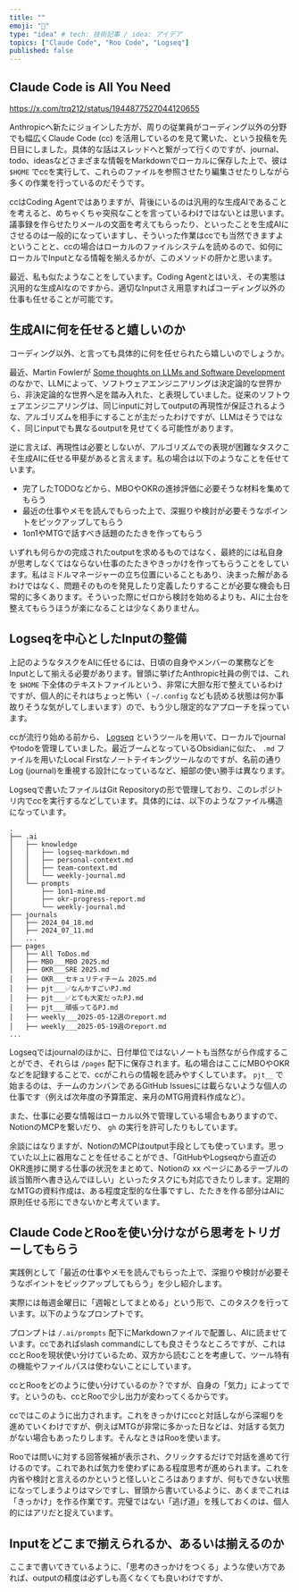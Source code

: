 ```yaml
---
title: ""
emoji: "🧩"
type: "idea" # tech: 技術記事 / idea: アイデア
topics: ["Claude Code", "Roo Code", "Logseq"]
published: false
---
```


## Claude Code is All You Need

https://x.com/trq212/status/1944877527044120655

Anthropicへ新たにジョインした方が、周りの従業員がコーディング以外の分野でも幅広くClaude Code (cc) を活用しているのを見て驚いた、という投稿を先日目にしました。具体的な話はスレッドへと繋がって行くのですが、journal、todo、ideasなどさまざまな情報をMarkdownでローカルに保存した上で、彼は `$HOME` でccを実行して、これらのファイルを参照させたり編集させたりしながら多くの作業を行っているのだそうです。

ccはCoding Agentではありますが、背後にいるのは汎用的な生成AIであることを考えると、めちゃくちゃ突飛なことを言っているわけではないとは思います。議事録を作らせたりメールの文面を考えてもらったり、といったことを生成AIにさせるのは一般的になっていますし、そういった作業はccでも当然できますよということと、ccの場合はローカルのファイルシステムを読めるので、如何にローカルでInputとなる情報を揃えるかが、このメソッドの肝かと思います。

最近、私も似たようなことをしています。Coding Agentとはいえ、その実態は汎用的な生成AIなのですから、適切なInputさえ用意すればコーディング以外の仕事も任せることが可能です。

## 生成AIに何を任せると嬉しいのか

コーディング以外、と言っても具体的に何を任せられたら嬉しいのでしょうか。

最近、Martin Fowlerが [Some thoughts on LLMs and Software Development](https://martinfowler.com/articles/202508-ai-thoughts.html) のなかで、LLMによって、ソフトウェアエンジニアリングは決定論的な世界から、非決定論的な世界へ足を踏み入れた、と表現していました。従来のソフトウェアエンジニアリングは、同じinputに対してoutputの再現性が保証されるような、アルゴリズムを相手にすることが主だったわけですが、LLMはそうではなく、同じinputでも異なるoutputを見せてくる可能性があります。

逆に言えば、再現性は必要としないが、アルゴリズムでの表現が困難なタスクこそ生成AIに任せる甲斐があると言えます。私の場合は以下のようなことを任せています。

* 完了したTODOなどから、MBOやOKRの進捗評価に必要そうな材料を集めてもらう
* 最近の仕事やメモを読んでもらった上で、深掘りや検討が必要そうなポイントをピックアップしてもらう
* 1on1やMTGで話すべき話題のたたきを作ってもらう

いずれも何らかの完成されたoutputを求めるものではなく、最終的には私自身が思考しなくてはならない仕事のたたきやきっかけを作ってもらうことをしています。私はミドルマネージャーの立ち位置にいることもあり、決まった解があるわけではなく、問題そのものを発見したり定義したりすることが必要な機会も日常的に多くあります。そういった際にゼロから検討を始めるよりも、AIに土台を整えてもらうほうが楽になることは少なくありません。

## Logseqを中心としたInputの整備

上記のようなタスクをAIに任せるには、日頃の自身やメンバーの業務などをInputとして揃える必要があります。冒頭に挙げたAnthropic社員の例では、これを `$HOME` 下全体のテキストファイルという、非常に大胆な形で整えているわけですが、個人的にそれはちょっと怖い（ `~/.config` なども読める状態は何か事故りそうな気がしてしまいます）ので、もう少し限定的なアプローチを採っています。

ccが流行り始める前から、 [Logseq](https://logseq.com/) というツールを用いて、ローカルでjournalやtodoを管理していました。最近ブームとなっているObsidianに似た、 `.md` ファイルを用いたLocal Firstなノートテイキングツールなのですが、名前の通りLog (journal)を重視する設計になっているなど、細部の使い勝手は異なります。

Logseqで書いたファイルはGit Repositoryの形で管理しており、このレポジトリ内でccを実行するなどしています。具体的には、以下のようなファイル構造になっています。

```
.
├── .ai
│   ├── knowledge
│   │   ├── logseq-markdown.md
│   │   ├── personal-context.md
│   │   ├── team-context.md
│   │   └── weekly-journal.md
│   └── prompts
│       ├── 1on1-mine.md
│       ├── okr-progress-report.md
│       └── weekly-journal.md
├── journals
│   ├── 2024_04_18.md
│   ├── 2024_07_11.md
│   ...
├── pages
│   ├── All ToDos.md
│   ├── MBO___MBO 2025.md
│   ├── OKR___SRE 2025.md
│   ├── OKR___セキュリティチーム 2025.md
│   ├── pjt___✅なんかすごいPJ.md
│   ├── pjt___✅とても大変だったPJ.md
│   ├── pjt___頑張ってるPJ.md
│   ├── weekly___2025-05-12週のreport.md
│   ├── weekly___2025-05-19週のreport.md
...
```

Logseqではjournalのほかに、日付単位ではないノートも当然ながら作成することができ、それらは `/pages` 配下に保存されます。私の場合はここにMBOやOKRなどを記録することで、ccがこれらの情報を読みやすくしています。 `pjt__` で始まるのは、チームのカンバンであるGitHub Issuesには載らないような個人の仕事です（例えば次年度の予算策定、来月のMTG用資料作成など）。

また、仕事に必要な情報はローカル以外で管理している場合もありますので、NotionのMCPを繋いだり、 `gh` の実行を許可したりもしています。

余談にはなりますが、NotionのMCPはoutput手段としても使っています。思っていた以上に器用なことを任せることができ、「GitHubやLogseqから直近のOKR進捗に関する仕事の状況をまとめて、Notionの xx ページにあるテーブルの該当箇所へ書き込んでほしい」といったタスクにも対応できたりします。定期的なMTGの資料作成は、ある程度定型的な仕事ですし、たたきを作る部分はAIに原則任せる形にできないかと考えています。

## Claude CodeとRooを使い分けながら思考をトリガーしてもらう

実践例として「最近の仕事やメモを読んでもらった上で、深掘りや検討が必要そうなポイントをピックアップしてもらう」を少し紹介します。

実際には毎週金曜日に「週報としてまとめる」という形で、このタスクを行っています。以下のようなプロンプトです。



プロンプトは `/.ai/prompts` 配下にMarkdownファイルで配置し、AIに読ませています。ccであればslash commandにしても良さそうなところですが、これはccとRooを現状使い分けているため、双方から読むことを考慮して、ツール特有の機能やファイルパスは使わないことにしています。

ccとRooをどのように使い分けているのか？ですが、自身の「気力」によってです。というのも、ccとRooで少し出力が変わってくるからです。



ccではこのように出力されます。これをきっかけにccと対話しながら深堀りを進めていくわけですが、例えばMTGが非常に多かった日などは、対話する気力がない場合もあったりします。そんなときはRooを使います。

Rooでは問いに対する回答候補が表示され、クリックするだけで対話を進めて行けるのです。これであれば気力を使わずにある程度思考が進められます。これを内省や検討と言えるのかというと怪しいところはありますが、何もできない状態になってしまうよりはマシですし、冒頭から書いているように、あくまでこれは「きっかけ」を作る作業です。完璧ではない「逃げ道」を残しておくのは、個人的にはアリだと捉えています。


## Inputをどこまで揃えられるか、あるいは揃えるのか

ここまで書いてきているように、「思考のきっかけをつくる」ような使い方であれば、outputの精度は必ずしも高くなくても良いわけですが、
